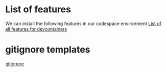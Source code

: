 # List of features

We can install the following features in our codespace environment
[List of all features for devcontainers](https://containers.dev/features)

# gitignore templates

[gitignore](https://github.com/github/gitignore/tree/main)